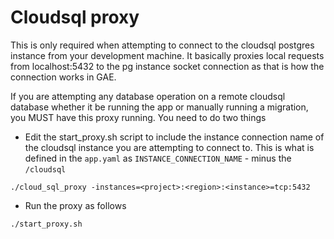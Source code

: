 # Cloudsql proxy
This is only required when attempting to connect to the cloudsql postgres instance from your development machine. It basically proxies local requests from localhost:5432 to the pg instance socket connection as that is how the connection works in GAE. 

If you are attempting any database operation on a remote cloudsql database whether it be running the app or manually running a migration, you MUST have this proxy running. You need to do two things
- Edit the start_proxy.sh script to include the instance connection name of the cloudsql instance you are attempting to connect to. This is what is defined in the `app.yaml` as `INSTANCE_CONNECTION_NAME` - minus the `/cloudsql`
```
./cloud_sql_proxy -instances=<project>:<region>:<instance>=tcp:5432
```
- Run the proxy as follows
```
./start_proxy.sh
```